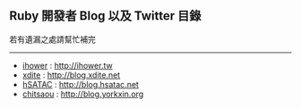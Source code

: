 ## Ruby 開發者 Blog 以及 Twitter 目錄

若有遺漏之處請幫忙補完

<hr/>

* [ihower](http://twitter.com/ihower) : <http://ihower.tw>
* [xdite](http://twitter.com/xdite) : <http://blog.xdite.net>
* [hSATAC](http://twitter.com/hSATAC) : <http://blog.hsatac.net>
* [chitsaou](http://twitter.com/yorkxin) : <http://blog.yorkxin.org>
